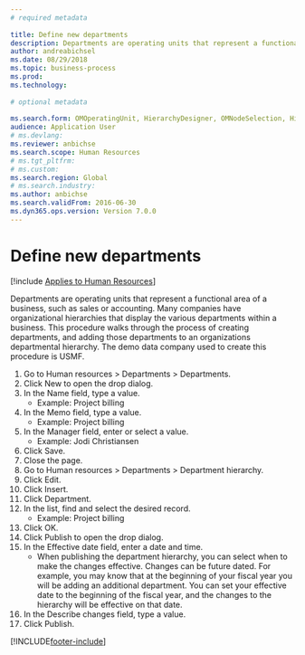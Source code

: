 ```yaml
--- 
# required metadata 
 
title: Define new departments
description: Departments are operating units that represent a functional area of a business, such as sales or accounting. 
author: andreabichsel
ms.date: 08/29/2018
ms.topic: business-process 
ms.prod:  
ms.technology:  
 
# optional metadata 
 
ms.search.form: OMOperatingUnit, HierarchyDesigner, OMNodeSelection, HierarchyPublishAndCloseForm, HcmPersonnelManagementWorkspace
audience: Application User 
# ms.devlang:  
ms.reviewer: anbichse
ms.search.scope: Human Resources
# ms.tgt_pltfrm:  
# ms.custom:  
ms.search.region: Global
# ms.search.industry: 
ms.author: anbichse
ms.search.validFrom: 2016-06-30 
ms.dyn365.ops.version: Version 7.0.0 
---
```

# Define new departments

[!include [Applies to Human Resources](../includes/applies-to-hr.md)]



Departments are operating units that represent a functional area of a business, such as sales or accounting. Many companies have organizational hierarchies that display the various departments within a business. This procedure walks through the process of creating departments, and adding those departments to an organizations departmental hierarchy. The demo data company used to create this procedure is USMF.

1. Go to Human resources > Departments > Departments.
2. Click New to open the drop dialog.
3. In the Name field, type a value.
    * Example: Project billing  
4. In the Memo field, type a value.
    * Example: Project billing  
5. In the Manager field, enter or select a value.
    * Example: Jodi Christiansen  
6. Click Save.
7. Close the page.
8. Go to Human resources > Departments > Department hierarchy.
9. Click Edit.
10. Click Insert.
11. Click Department.
12. In the list, find and select the desired record.
    * Example: Project billing  
13. Click OK.
14. Click Publish to open the drop dialog.
15. In the Effective date field, enter a date and time.
    * When publishing the department hierarchy, you can select when to make the changes effective. Changes can be future dated. For example, you may know that at the beginning of your fiscal year you will be adding an additional department. You can set your effective date to the beginning of the fiscal year, and the changes to the hierarchy will be effective on that date.  
16. In the Describe changes field, type a value.
17. Click Publish.



[!INCLUDE[footer-include](../includes/footer-banner.md)]